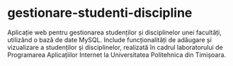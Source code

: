 # gestionare-studenti-discipline
Aplicație web pentru gestionarea studenților și disciplinelor unei facultăți, utilizând o bază de date MySQL. Include funcționalități de adăugare și vizualizare a studenților și disciplinelor, realizată în cadrul laboratorului de Programarea Aplicațiilor Internet la Universitatea Politehnica din Timișoara.
